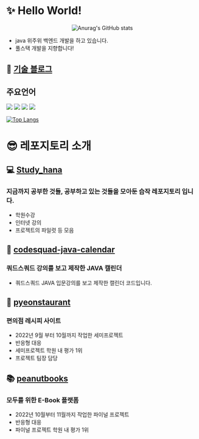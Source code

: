 

# ✨ Hello World! 
<div align="center">
  
  ![Anurag's GitHub stats](https://github-readme-stats.vercel.app/api?username=hana78786&show_icons=true&theme=radical)
  
</div>

  - java 위주위 백엔드 개발을 하고 있습니다.
  - 풀스택 개발을 지향합니다!

## 📑 [기술 블로그](https://velog.io/@hana78786)

 ## 주요언어
 <div>
   <img src="https://img.shields.io/badge/java-007396?style=for-the-badge&logo=java&logoColor=white">
   <img src="https://img.shields.io/badge/html5-E34F26?style=for-the-badge&logo=html5&logoColor=white">
   <img src="https://img.shields.io/badge/javascript-F7DF1E?style=for-the-badge&logo=javascript&logoColor=black">
   <img src="https://img.shields.io/badge/css-1572B6?style=for-the-badge&logo=css3&logoColor=white">
 </div>
 
 [![Top Langs](https://github-readme-stats.vercel.app/api/top-langs/?username=hana78786&layout=compact)](https://github.com/anuraghazra/github-readme-stats)
 

 
# 😎 레포지토리 소개
## 💻 [Study_hana](https://github.com/hana78786/Study_hana)
### 지금까지 공부한 것들, 공부하고 있는 것들을 모아둔 습작 레포지토리 입니다.
- 학원수강 
- 인터넷 강의
- 프로젝트의 파일럿 등 모음

## 📆 [codesquad-java-calendar](https://github.com/hana78786/codesquad-java-calendar)
### 쿼드스쿼드 강의를 보고 제작한 JAVA 캘린더
- 쿼드스쿼드 JAVA 입문강의를 보고 제작한 캘린더 코드입니다.
 
## 🍱 [pyeonstaurant](https://github.com/hana78786/pyeonstaurant)
### 편의점 레시피 사이트
- 2022년 9월 부터 10월까지 작업한 세미프로젝트
- 반응형 대응
- 세미프로젝트 학원 내 평가 1위
- 프로젝트 팀장 담당

## 📚 [peanutbooks](https://github.com/hana78786/peanutbooks)
### 모두를 위한 E-Book 플랫폼
- 2022년 10월부터 11월까지 작업한 파이널 프로젝트
- 반응형 대응
- 파이널 프로젝트 학원 내 평가 1위




<!--
**hana78786/hana78786** is a ✨ _special_ ✨ repository because its `README.md` (this file) appears on your GitHub profile.

Here are some ideas to get you started:

- 🔭 I’m currently working on ...
- 🌱 I’m currently learning ...
- 👯 I’m looking to collaborate on ...
- 🤔 I’m looking for help with ...
- 💬 Ask me about ...
- 📫 How to reach me: ...
- 😄 Pronouns: ...
- ⚡ Fun fact: ...
-->
